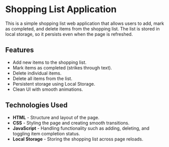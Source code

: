 # Shopping List Application

This is a simple shopping list web application that allows users to add, mark as completed, and delete items from the shopping list. The list is stored in local storage, so it persists even when the page is refreshed.

## Features

- Add new items to the shopping list.
- Mark items as completed (strikes through text).
- Delete individual items.
- Delete all items from the list.
- Persistent storage using Local Storage.
- Clean UI with smooth animations.

## Technologies Used

- **HTML** - Structure and layout of the page.
- **CSS** - Styling the page and creating smooth transitions.
- **JavaScript** - Handling functionality such as adding, deleting, and toggling item completion status.
- **Local Storage** - Storing the shopping list across page reloads.
